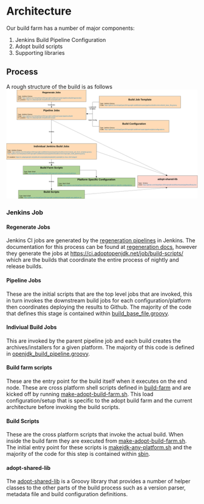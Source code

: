
# Architecture

Our build farm has a number of major components:

1. Jenkins Build Pipeline Configuration
1. Adopt build scripts
1. Supporting libraries

## Process

A rough structure of the build is as follows
![Structure](images/structure.svg)

### Jenkins Job

#### Regenerate Jobs
Jenkins CI jobs are generated by the [regeneration pipelines](pipelines/build/regeneration) in Jenkins. The documentation for 
this process can be found at [regeneration docs](pipelines/build/regeneration/README.md), however they generate the jobs
at https://ci.adoptopenjdk.net/job/build-scripts/ which are the builds that coordinate the entire process of nightly 
and release builds.

#### Pipeline Jobs
These are the initial scripts that are the top level jobs that are invoked, this in turn invokes the downstream build
jobs for each configuration/platform then coordinates deploying the results to Github. The majority of the code that 
defines this stage is contained within [build_base_file.groovy](https://github.com/AdoptOpenJDK/openjdk-build/blob/master/pipelines/build/common/build_base_file.groovy).

#### Indiviual Build Jobs
This are invoked by the parent pipeline job and each build creates the archives/installers for a given platform. The majority
of this code is defined in [openjdk_build_pipeline.groovy](https://github.com/AdoptOpenJDK/openjdk-build/blob/master/pipelines/build/common/openjdk_build_pipeline.groovy).

#### Build farm scripts
These are the entry point for the build itself when it executes on the end node. These are cross platform shell scripts
defined in [build-farm](https://github.com/AdoptOpenJDK/openjdk-build/tree/master/build-farm) and are kicked off by running
[make-adopt-build-farm.sh](https://github.com/AdoptOpenJDK/openjdk-build/blob/master/build-farm/make-adopt-build-farm.sh).
This load configuration/setup that is specific to the adopt build farm and the current architecture before 
invoking the build scripts.

#### Build Scripts
These are the cross platform scripts that invoke the actual build. When inside the build farm they are executed
from [make-adopt-build-farm.sh](https://github.com/AdoptOpenJDK/openjdk-build/blob/master/build-farm/make-adopt-build-farm.sh).
The initial entry point for these scripts is [makejdk-any-platform.sh](https://github.com/AdoptOpenJDK/openjdk-build/blob/master/makejdk-any-platform.sh)
and the majority of the code for this step is contained within [sbin](https://github.com/AdoptOpenJDK/openjdk-build/tree/master/sbin).

#### adopt-shared-lib

The [adopt-shared-lib](https://github.com/AdoptOpenJDK/openjdk-build/tree/master/pipelines/library/src) is a Groovy library that provides a number of helper classes to the other parts of the build process such
as a version parser, metadata file and build configuration definitions. 